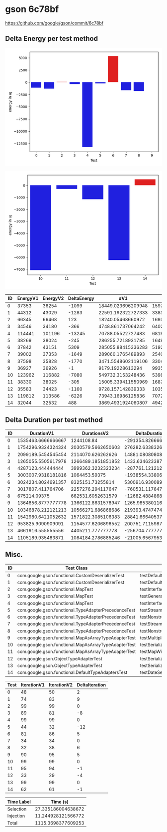 # gson 6c78bf


https://github.com/google/gson/commit/6c78bf



## Delta Energy per test method

![](./gson_delta_energy_0_v.png)

![](./gson_delta_energy_1_v.png)


| ID | EnergyV1 | EnergyV2 | DeltaEnergy | σV1 | σV2 |
| --- | --- | --- | --- | --- | --- |
| 0 | 37353 | 36254 | -1099 | 18449.023696209948 | 15971.011905186217 |
| 1 | 44312 | 43029 | -1283 | 22591.192322727333 | 33834.34247624484 |
| 2 | 66345 | 66468 | 123 | 18240.05468660972 | 16933.95271681255 |
| 3 | 34546 | 34180 | -366 | 4748.861737064242 | 6402.54779493467 |
| 4 | 114441 | 101196 | -13245 | 70788.05522727483 | 68192.57015983172 |
| 5 | 38269 | 38024 | -245 | 286255.7218931785 | 16493.59044018004 |
| 6 | 37842 | 43151 | 5309 | 285055.88415336283 | 519246.22282028093 |
| 7 | 39002 | 37353 | -1649 | 289060.1765489893 | 254062.12100297492 |
| 8 | 37598 | 35828 | -1770 | 3471.5548602119106 | 3304.0767918854276 |
| 9 | 36927 | 36926 | -1 | 9179.19228613294 | 9935.724607568967 |
| 10 | 123962 | 116882 | -7080 | 549732.3153248436 | 539841.6237999386 |
| 11 | 38330 | 38025 | -305 | 15005.339411550969 | 16879.738634886304 |
| 12 | 35583 | 34423 | -1160 | 9728.157142839333 | 10351.088290793632 |
| 13 | 119812 | 113586 | -6226 | 73943.16986125836 | 70722.69077022624 |
| 14 | 32044 | 32532 | 488 | 3869.4931924060807 | 4942.790495814549 |

## Delta Duration per test method


| ID | DurationV1 | DurationsV2 | DeltaDuration |
| --- | --- | --- | --- |
| 0 | 1535463.6666666667 | 1244108.84 | -291354.82666666666 |
| 1 | 1754296.9324324324 | 2030579.5662650603 | 276282.6338326279 |
| 2 | 2099189.5454545454 | 2114070.626262626 | 14881.080808080733 |
| 3 | 1265055.5505617978 | 1266489.1851851852 | 1433.6346233873628 |
| 4 | 4287123.444444444 | 3999362.3232323234 | -287761.12121212063 |
| 5 | 3003007.9318181816 | 1064453.59375 | -1938554.3380681816 |
| 6 | 3024234.8024691357 | 8325151.73255814 | 5300916.930089004 |
| 7 | 3017807.411764706 | 2257276.294117647 | -760531.1176470588 |
| 8 | 675214.09375 | 662531.6052631579 | -12682.488486842136 |
| 9 | 1364856.8777777778 | 1366122.8631578947 | 1265.9853801168501 |
| 10 | 10346878.212121213 | 10566271.686868686 | 219393.47474747337 |
| 11 | 1542980.6421052632 | 1571822.3085106383 | 28841.666405375116 |
| 12 | 953825.9090909091 | 1154577.6206896552 | 200751.71159874613 |
| 13 | 4661916.555555556 | 4405211.777777778 | -256704.77777777798 |
| 14 | 1105189.935483871 | 1084184.2786885246 | -21005.65679534641 |

## Misc.

| ID | Test Class | Test Method |
| --- | --- | --- |
| 0 | com.google.gson.functional.CustomDeserializerTest | testDefaultConstructorNotCalledOnObject |
| 1 | com.google.gson.functional.CustomDeserializerTest | testDefaultConstructorNotCalledOnField |
| 2 | com.google.gson.functional.MapTest | testInterfaceTypeMapWithSerializer |
| 3 | com.google.gson.functional.MapTest | testGeneralMapField |
| 4 | com.google.gson.functional.MapTest | testInterfaceTypeMap |
| 5 | com.google.gson.functional.TypeAdapterPrecedenceTest | testStreamingHierarchicalFollowedByNonstreaming |
| 6 | com.google.gson.functional.TypeAdapterPrecedenceTest | testNonstreamingFollowedByNonstreaming |
| 7 | com.google.gson.functional.TypeAdapterPrecedenceTest | testStreamingFollowedByNonstreaming |
| 8 | com.google.gson.functional.TypeAdapterPrecedenceTest | testNonstreamingHierarchicalFollowedByNonstreaming |
| 9 | com.google.gson.functional.MapAsArrayTypeAdapterTest | testMultipleEnableComplexKeyRegistrationHasNoEffect |
| 10 | com.google.gson.functional.MapAsArrayTypeAdapterTest | testSerializeComplexMapWithTypeAdapter |
| 11 | com.google.gson.functional.MapAsArrayTypeAdapterTest | testMapWithTypeVariableSerialization |
| 12 | com.google.gson.ObjectTypeAdapterTest | testSerializeObject |
| 13 | com.google.gson.ObjectTypeAdapterTest | testSerialize |
| 14 | com.google.gson.functional.DefaultTypeAdaptersTest | testDateSerializationWithPatternNotOverridenByTypeAdapter |




| Test | IterationV1 | IterationV2 | DeltaIteration |
| --- | --- | --- | --- |
| 0 | 48 | 50 | 2 |
| 1 | 74 | 83 | 9 |
| 2 | 99 | 99 | 0 |
| 3 | 89 | 81 | -8 |
| 4 | 99 | 99 | 0 |
| 5 | 44 | 32 | -12 |
| 6 | 81 | 86 | 5 |
| 7 | 34 | 34 | 0 |
| 8 | 32 | 38 | 6 |
| 9 | 90 | 95 | 5 |
| 10 | 99 | 99 | 0 |
| 11 | 95 | 94 | -1 |
| 12 | 33 | 29 | -4 |
| 13 | 99 | 99 | 0 |
| 14 | 62 | 61 | -1 |



| Time Label | Time (s) |
| --- | --- |
| Selection | 27.335186004638672 |
| Injection | 11.244928121566772 |
| Total | 1115.3698377609253 |


